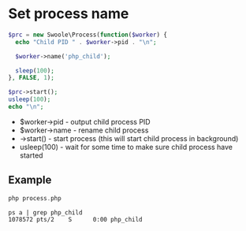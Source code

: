 # Set process name

```php
$prc = new Swoole\Process(function($worker) {
  echo "Child PID " . $worker->pid . "\n";

  $worker->name('php_child');

  sleep(100);
}, FALSE, 1);

$prc->start();
usleep(100);
echo "\n";
```

- $worker->pid - output child process PID
- $worker->name - rename child process
- ->start() - start process (this will start child process in background)
- usleep(100) - wait for some time to make sure child process have started


## Example
```php
php process.php
```
```
ps a | grep php_child
1078572 pts/2    S      0:00 php_child
```